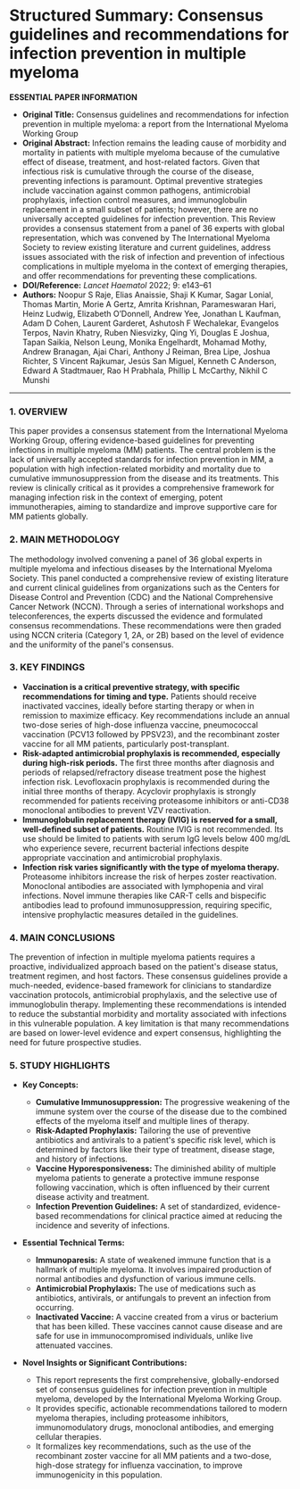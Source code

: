 # Structured Summary: Consensus guidelines and recommendations for infection prevention in multiple myeloma

**ESSENTIAL PAPER INFORMATION**

*   **Original Title:** Consensus guidelines and recommendations for infection prevention in multiple myeloma: a report from the International Myeloma Working Group
*   **Original Abstract:** Infection remains the leading cause of morbidity and mortality in patients with multiple myeloma because of the cumulative effect of disease, treatment, and host-related factors. Given that infectious risk is cumulative through the course of the disease, preventing infections is paramount. Optimal preventive strategies include vaccination against common pathogens, antimicrobial prophylaxis, infection control measures, and immunoglobulin replacement in a small subset of patients; however, there are no universally accepted guidelines for infection prevention. This Review provides a consensus statement from a panel of 36 experts with global representation, which was convened by The International Myeloma Society to review existing literature and current guidelines, address issues associated with the risk of infection and prevention of infectious complications in multiple myeloma in the context of emerging therapies, and offer recommendations for preventing these complications.
*   **DOI/Reference:** *Lancet Haematol* 2022; 9: e143–61
*   **Authors:** Noopur S Raje, Elias Anaissie, Shaji K Kumar, Sagar Lonial, Thomas Martin, Morie A Gertz, Amrita Krishnan, Parameswaran Hari, Heinz Ludwig, Elizabeth O’Donnell, Andrew Yee, Jonathan L Kaufman, Adam D Cohen, Laurent Garderet, Ashutosh F Wechalekar, Evangelos Terpos, Navin Khatry, Ruben Niesvizky, Qing Yi, Douglas E Joshua, Tapan Saikia, Nelson Leung, Monika Engelhardt, Mohamad Mothy, Andrew Branagan, Ajai Chari, Anthony J Reiman, Brea Lipe, Joshua Richter, S Vincent Rajkumar, Jesús San Miguel, Kenneth C Anderson, Edward A Stadtmauer, Rao H Prabhala, Phillip L McCarthy, Nikhil C Munshi

---

### 1. OVERVIEW
This paper provides a consensus statement from the International Myeloma Working Group, offering evidence-based guidelines for preventing infections in multiple myeloma (MM) patients. The central problem is the lack of universally accepted standards for infection prevention in MM, a population with high infection-related morbidity and mortality due to cumulative immunosuppression from the disease and its treatments. This review is clinically critical as it provides a comprehensive framework for managing infection risk in the context of emerging, potent immunotherapies, aiming to standardize and improve supportive care for MM patients globally.

### 2. MAIN METHODOLOGY
The methodology involved convening a panel of 36 global experts in multiple myeloma and infectious diseases by the International Myeloma Society. This panel conducted a comprehensive review of existing literature and current clinical guidelines from organizations such as the Centers for Disease Control and Prevention (CDC) and the National Comprehensive Cancer Network (NCCN). Through a series of international workshops and teleconferences, the experts discussed the evidence and formulated consensus recommendations. These recommendations were then graded using NCCN criteria (Category 1, 2A, or 2B) based on the level of evidence and the uniformity of the panel's consensus.

### 3. KEY FINDINGS

*   **Vaccination is a critical preventive strategy, with specific recommendations for timing and type.** Patients should receive inactivated vaccines, ideally before starting therapy or when in remission to maximize efficacy. Key recommendations include an annual two-dose series of high-dose influenza vaccine, pneumococcal vaccination (PCV13 followed by PPSV23), and the recombinant zoster vaccine for all MM patients, particularly post-transplant.
*   **Risk-adapted antimicrobial prophylaxis is recommended, especially during high-risk periods.** The first three months after diagnosis and periods of relapsed/refractory disease treatment pose the highest infection risk. Levofloxacin prophylaxis is recommended during the initial three months of therapy. Acyclovir prophylaxis is strongly recommended for patients receiving proteasome inhibitors or anti-CD38 monoclonal antibodies to prevent VZV reactivation.
*   **Immunoglobulin replacement therapy (IVIG) is reserved for a small, well-defined subset of patients.** Routine IVIG is not recommended. Its use should be limited to patients with serum IgG levels below 400 mg/dL who experience severe, recurrent bacterial infections despite appropriate vaccination and antimicrobial prophylaxis.
*   **Infection risk varies significantly with the type of myeloma therapy.** Proteasome inhibitors increase the risk of herpes zoster reactivation. Monoclonal antibodies are associated with lymphopenia and viral infections. Novel immune therapies like CAR-T cells and bispecific antibodies lead to profound immunosuppression, requiring specific, intensive prophylactic measures detailed in the guidelines.

### 4. MAIN CONCLUSIONS
The prevention of infection in multiple myeloma patients requires a proactive, individualized approach based on the patient's disease status, treatment regimen, and host factors. These consensus guidelines provide a much-needed, evidence-based framework for clinicians to standardize vaccination protocols, antimicrobial prophylaxis, and the selective use of immunoglobulin therapy. Implementing these recommendations is intended to reduce the substantial morbidity and mortality associated with infections in this vulnerable population. A key limitation is that many recommendations are based on lower-level evidence and expert consensus, highlighting the need for future prospective studies.

### 5. STUDY HIGHLIGHTS

*   **Key Concepts:**
    *   **Cumulative Immunosuppression:** The progressive weakening of the immune system over the course of the disease due to the combined effects of the myeloma itself and multiple lines of therapy.
    *   **Risk-Adapted Prophylaxis:** Tailoring the use of preventive antibiotics and antivirals to a patient's specific risk level, which is determined by factors like their type of treatment, disease stage, and history of infections.
    *   **Vaccine Hyporesponsiveness:** The diminished ability of multiple myeloma patients to generate a protective immune response following vaccination, which is often influenced by their current disease activity and treatment.
    *   **Infection Prevention Guidelines:** A set of standardized, evidence-based recommendations for clinical practice aimed at reducing the incidence and severity of infections.

*   **Essential Technical Terms:**
    *   **Immunoparesis:** A state of weakened immune function that is a hallmark of multiple myeloma. It involves impaired production of normal antibodies and dysfunction of various immune cells.
    *   **Antimicrobial Prophylaxis:** The use of medications such as antibiotics, antivirals, or antifungals to prevent an infection from occurring.
    *   **Inactivated Vaccine:** A vaccine created from a virus or bacterium that has been killed. These vaccines cannot cause disease and are safe for use in immunocompromised individuals, unlike live attenuated vaccines.

*   **Novel Insights or Significant Contributions:**
    *   This report represents the first comprehensive, globally-endorsed set of consensus guidelines for infection prevention in multiple myeloma, developed by the International Myeloma Working Group.
    *   It provides specific, actionable recommendations tailored to modern myeloma therapies, including proteasome inhibitors, immunomodulatory drugs, monoclonal antibodies, and emerging cellular therapies.
    *   It formalizes key recommendations, such as the use of the recombinant zoster vaccine for all MM patients and a two-dose, high-dose strategy for influenza vaccination, to improve immunogenicity in this population.
